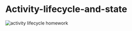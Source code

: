 # Activity-lifecycle-and-state
![activity lifecycle homework](https://user-images.githubusercontent.com/50354126/161739344-e5e37b6d-0c6f-44ab-bb24-d7bb32c853ab.gif)
